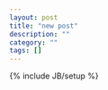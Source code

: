 ```yaml
---
layout: post
title: "new post"
description: ""
category: ""
tags: []
---
```

{% include JB/setup %}
